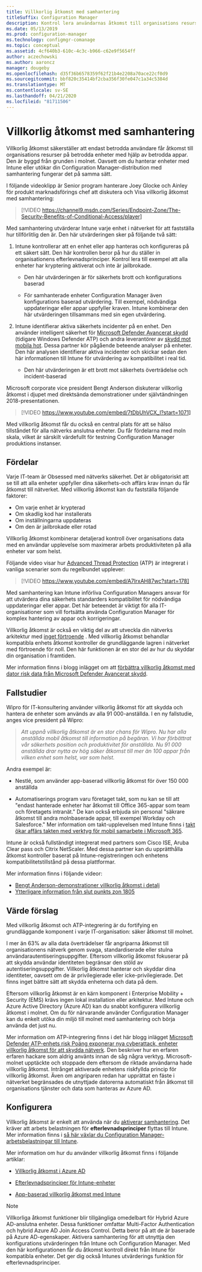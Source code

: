 ```yaml
---
title: Villkorlig åtkomst med samhantering
titleSuffix: Configuration Manager
description: Kontrol lera användarnas åtkomst till organisations resurser baserat på regler för efterlevnad från Intune
ms.date: 05/13/2019
ms.prod: configuration-manager
ms.technology: configmgr-comanage
ms.topic: conceptual
ms.assetid: 4cf640b3-610c-4c3c-b966-c62e9f5654ff
author: aczechowski
ms.author: aaroncz
manager: dougeby
ms.openlocfilehash: d35f36b6578359f62f21b4e2208a70ace22cf0d9
ms.sourcegitcommit: bbf820c35414bf2cba356f30fe047c1a34c5384d
ms.translationtype: MT
ms.contentlocale: sv-SE
ms.lasthandoff: 04/21/2020
ms.locfileid: "81711506"
---
```

# <a name="conditional-access-with-co-management"></a>Villkorlig åtkomst med samhantering

Villkorlig åtkomst säkerställer att endast betrodda användare får åtkomst till organisations resurser på betrodda enheter med hjälp av betrodda appar. Den är byggd från grunden i molnet. Oavsett om du hanterar enheter med Intune eller utökar din Configuration Manager-distribution med samhantering fungerar det på samma sätt.

I följande videoklipp är Senior program hanterare Joey Glocke och Ainley för produkt marknadsförings chef att diskutera och Visa villkorlig åtkomst med samhantering:

> [!VIDEO https://channel9.msdn.com/Series/Endpoint-Zone/The-Security-Benefits-of-Conditional-Access/player]

Med samhantering utvärderar Intune varje enhet i nätverket för att fastställa hur tillförlitlig den är. Den här utvärderingen sker på följande två sätt:

1. Intune kontrollerar att en enhet eller app hanteras och konfigureras på ett säkert sätt. Den här kontrollen beror på hur du ställer in organisationens efterlevnadsprinciper. Kontrol lera till exempel att alla enheter har kryptering aktiverat och inte är jailbrokade.  

    - Den här utvärderingen är för säkerhets brott och konfigurations baserad  

    - För samhanterade enheter Configuration Manager även konfigurations baserad utvärdering. Till exempel, nödvändiga uppdateringar eller appar uppfyller kraven. Intune kombinerar den här utvärderingen tillsammans med sin egen utvärdering.  

2. Intune identifierar aktiva säkerhets incidenter på en enhet. Den använder intelligent säkerhet för [Microsoft Defender Avancerat skydd](/windows/security/threat-protection/microsoft-defender-atp/microsoft-defender-advanced-threat-protection) (tidigare Windows Defender ATP) och andra leverantörer av [skydd mot mobila hot](https://www.lookout.com/about/partners/microsoft). Dessa partner kör pågående beteende analyser på enheter. Den här analysen identifierar aktiva incidenter och skickar sedan den här informationen till Intune för utvärdering av kompatibilitet i real tid.  

    - Den här utvärderingen är ett brott mot säkerhets överträdelse och incident-baserad  

Microsoft corporate vice president Bengt Anderson diskuterar villkorlig åtkomst i djupet med direktsända demonstrationer under självtändningen 2018-presentationen. 

> [!VIDEO https://www.youtube.com/embed/7tDbUhVCX_I?start=1071]

Med villkorlig åtkomst får du också en central plats för att se hälso tillståndet för alla nätverks anslutna enheter. Du får fördelarna med moln skala, vilket är särskilt värdefullt för testning Configuration Manager produktions instanser.


## <a name="benefits"></a>Fördelar

Varje IT-team är Obsessed med nätverks säkerhet. Det är obligatoriskt att se till att alla enheter uppfyller dina säkerhets-och affärs krav innan du får åtkomst till nätverket. Med villkorlig åtkomst kan du fastställa följande faktorer: 
- Om varje enhet är krypterad  
- Om skadlig kod har installerats  
- Om inställningarna uppdateras  
- Om den är jailbrokade eller rotad  

Villkorlig åtkomst kombinerar detaljerad kontroll över organisations data med en användar upplevelse som maximerar arbets produktiviteten på alla enheter var som helst.

Följande video visar hur [Advanced Thread Protection](https://www.microsoft.com/windowsforbusiness/windows-atp) (ATP) är integrerat i vanliga scenarier som du regelbundet upplever:

> [!VIDEO https://www.youtube.com/embed/A7IrxAH87wc?start=178]

Med samhantering kan Intune införliva Configuration Managers ansvar för att utvärdera dina säkerhets standarders kompatibilitet för nödvändiga uppdateringar eller appar. Det här beteendet är viktigt för alla IT-organisationer som vill fortsätta använda Configuration Manager för komplex hantering av appar och korrigeringar.

Villkorlig åtkomst är också en viktig del av att utveckla din nätverks arkitektur med [inget förtroende](https://cloudblogs.microsoft.com/microsoftsecure/2018/06/14/building-zero-trust-networks-with-microsoft-365/) . Med villkorlig åtkomst behandlar kompatibla enhets åtkomst kontroller de grundläggande lagren i nätverket med förtroende för noll. Den här funktionen är en stor del av hur du skyddar din organisation i framtiden.

Mer information finns i blogg inlägget om att [förbättra villkorlig åtkomst med dator risk data från Microsoft Defender Avancerat skydd](https://techcommunity.microsoft.com/t5/Enterprise-Mobility-Security/Enhancing-conditional-access-with-machine-risk-data-from-Windows/ba-p/250559).



## <a name="case-studies"></a>Fallstudier

Wipro för IT-konsultering använder villkorlig åtkomst för att skydda och hantera de enheter som används av alla 91 000-anställda. I en ny fallstudie, anges vice president på Wipro:

> *Att uppnå villkorlig åtkomst är en stor chans för Wipro. Nu har alla anställda mobil åtkomst till information på begäran.* 
>  *Vi har förbättrat vår säkerhets position och produktivitet för anställda. Nu 91 000 anställda drar nytta av hög säker åtkomst till mer än 100 appar från vilken enhet som helst, var som helst.*

<!-- waiting for the case study to be public
For more information, see [Wipro drives mobile productivity with Microsoft cloud security tools to improve customer engagements](https://customers.microsoft.com/story/446f72f9-2f50-4697-b688-6d279786e010)
-->

Andra exempel är: 

- Nestlé, som använder app-baserad villkorlig åtkomst för över 150 000 anställda  

- Automatiserings program varu företaget takt, som nu kan se till att "endast hanterade enheter har åtkomst till Office 365-appar som team och företagets intranät." De kan också erbjuda sin personal "säkrare åtkomst till andra molnbaserade appar, till exempel Workday och Salesforce." Mer information om takt-upplevelsen med Intune finns i [takt ökar affärs takten med verktyg för mobil samarbete i Microsoft 365](https://customers.microsoft.com/story/cadence-partner-professional-services-microsoft-365).

Intune är också fullständigt integrerat med partners som Cisco ISE, Aruba Clear pass och Citrix NetScaler. Med dessa partner kan du upprätthålla åtkomst kontroller baserat på Intune-registreringen och enhetens kompatibilitetstillstånd på dessa plattformar.

Mer information finns i följande videor:
- [Bengt Anderson-demonstrationer villkorlig åtkomst i detalj](https://youtu.be/8321obNofgM?t=547)  
- [Ytterligare information från slut punkts zon 1805](https://youtu.be/f-ILlEuBFZg?t=196)  


## <a name="value-proposition"></a>Värde förslag

Med villkorlig åtkomst och ATP-integrering är du fortifying en grundläggande komponent i varje IT-organisation: säker åtkomst till molnet.

I mer än 63% av alla data överträdelser får angriparna åtkomst till organisationens nätverk genom svaga, standardiserade eller stulna användarautentiseringsuppgifter. Eftersom villkorlig åtkomst fokuserar på att skydda användar identiteten begränsar den stöld av autentiseringsuppgifter. Villkorlig åtkomst hanterar och skyddar dina identiteter, oavsett om de är privilegierade eller icke-privilegierade. Det finns inget bättre sätt att skydda enheterna och data på dem.

Eftersom villkorlig åtkomst är en kärn komponent i Enterprise Mobility + Security (EMS) krävs ingen lokal installation eller arkitektur. Med Intune och Azure Active Directory (Azure AD) kan du snabbt konfigurera villkorlig åtkomst i molnet. Om du för närvarande använder Configuration Manager kan du enkelt utöka din miljö till molnet med samhantering och börja använda det just nu.

Mer information om ATP-integrering finns i det här blogg inlägget [Microsoft Defender ATP-enhets risk Poäng exponerar nya cyberattack, enheter villkorlig åtkomst för att skydda nätverk](https://cloudblogs.microsoft.com/microsoftsecure/2018/11/28/windows-defender-atp-device-risk-score-exposes-new-cyberattack-drives-conditional-access-to-protect-networks/). Den beskriver hur en erfaren erfaren hackare som aldrig använts innan de såg några verktyg. Microsoft-molnet upptäckte och stoppade dem eftersom de riktade användarna hade villkorlig åtkomst. Intrånget aktiverade enhetens riskfyllda princip för villkorlig åtkomst. Även om angriparen redan har upprättat en fäste i nätverket begränsades de utnyttjade datorerna automatiskt från åtkomst till organisations tjänster och data som hanteras av Azure AD.



## <a name="configure"></a>Konfigurera

Villkorlig åtkomst är enkelt att använda när du [aktiverar samhantering](how-to-enable.md). Det kräver att arbets belastningen för **efterlevnadsprinciper** flyttas till Intune. Mer information finns i [så här växlar du Configuration Manager-arbetsbelastningar till Intune](how-to-switch-workloads.md). 

Mer information om hur du använder villkorlig åtkomst finns i följande artiklar: 

- [Villkorlig åtkomst i Azure AD](https://docs.microsoft.com/azure/active-directory/active-directory-conditional-access-azure-portal)  

- [Efterlevnadsprinciper för Intune-enheter](https://docs.microsoft.com/intune/device-compliance)  

- [App-baserad villkorlig åtkomst med Intune](https://docs.microsoft.com/intune/app-based-conditional-access-intune)  

> [!Note]  
> Villkorliga åtkomst funktioner blir tillgängliga omedelbart för Hybrid Azure AD-anslutna enheter. Dessa funktioner omfattar Multi-Factor Authentication och hybrid Azure AD Join Access Control. Detta beror på att de är baserade på Azure AD-egenskaper. Aktivera samhantering för att utnyttja den konfigurations utvärderingen från Intune och Configuration Manager. Med den här konfigurationen får du åtkomst kontroll direkt från Intune för kompatibla enheter. Det ger dig också Intunes utvärderings funktion för efterlevnadsprinciper.  

